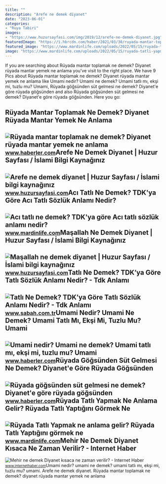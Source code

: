 ```yaml
---
title: ""
description: "Arefe ne demek diyanet"
date: "2023-06-01"
categories:
- "Ruya Tabiri"
images:
- "https://www.huzursayfasi.com/img/2019/12/arefe-ne-demek-diyanet.jpg"
featuredImage: "https://i.hbrcdn.com/haber/2021/03/30/ruyada-mantar-toplamak-ne-demek-diyanet-ruyada-14030005_2795_amp.jpg"
featured_image: "https://www.mardinlife.com/uploads/2022/05/15/ruyada-tatli-yapmak-ne-anlama-gelir-ruyada-tatli-yaptigini-gormek-ne-demek-100196.png?234234.234234"
image: "https://www.mardinlife.com/uploads/2022/05/15/ruyada-tatli-yapmak-ne-anlama-gelir-ruyada-tatli-yaptigini-gormek-ne-demek-100196.png?234234.234234"
---
```


If you are searching about Rüyada mantar toplamak ne demek? Diyanet rüyada mantar yemek ne anlama you've visit to the right place. We have 9 Pics about Rüyada mantar toplamak ne demek? Diyanet rüyada mantar yemek ne anlama like Umami nedir? Umami ne demek? Umami tatlı mı, ekşi mi, tuzlu mu? Umami, Rüyada göğsünden süt gelmesi ne demek? Diyanet'e göre rüyada göğsünden and also Rüyada göğsünden süt gelmesi ne demek? Diyanet'e göre rüyada göğsünden. Here you go:

Rüyada Mantar Toplamak Ne Demek? Diyanet Rüyada Mantar Yemek Ne Anlama
----------------------------------------------------------------------

 ![Rüyada mantar toplamak ne demek? Diyanet rüyada mantar yemek ne anlama](https://i.hbrcdn.com/haber/2021/03/30/ruyada-mantar-toplamak-ne-demek-diyanet-ruyada-14030005_2795_amp.jpg) <small>www.haberler.com</small>Arefe Ne Demek Diyanet | Huzur Sayfası / İslami Bilgi Kaynağınız
----------------------------------------------------------------

 ![Arefe ne demek diyanet | Huzur Sayfası / İslami bilgi kaynağınız](https://www.huzursayfasi.com/img/2019/12/arefe-ne-demek-diyanet.jpg) <small>www.huzursayfasi.com</small>Acı Tatlı Ne Demek? TDK'ya Göre Acı Tatlı Sözlük Anlamı Nedir?
--------------------------------------------------------------

 ![Acı tatlı ne demek? TDK'ya göre Acı tatlı sözlük anlamı nedir?](https://www.mardinlife.com/uploads/2021/06/aci-tatli-ne-demek-tdkya-gore-aci-tatli-sozluk-anlami-nedir-66187.jpg) <small>www.mardinlife.com</small>Maşallah Ne Demek Diyanet | Huzur Sayfası / İslami Bilgi Kaynağınız
-------------------------------------------------------------------

 ![Maşallah ne demek diyanet | Huzur Sayfası / İslami bilgi kaynağınız](https://www.huzursayfasi.com/img/2019/02/masallah-ne-demek-diyanet.jpg) <small>www.huzursayfasi.com</small>Tatlı Ne Demek? TDK’ya Göre Tatlı Sözlük Anlamı Nedir? - Tdk Anlamı
-------------------------------------------------------------------

 ![Tatlı Ne Demek? TDK’ya Göre Tatlı Sözlük Anlamı Nedir? - Tdk Anlamı](https://isbh.tmgrup.com.tr/sbh/dictionary/tatli.jpeg) <small>www.sabah.com.tr</small>Umami Nedir? Umami Ne Demek? Umami Tatlı Mı, Ekşi Mi, Tuzlu Mu? Umami
---------------------------------------------------------------------

 ![Umami nedir? Umami ne demek? Umami tatlı mı, ekşi mi, tuzlu mu? Umami](https://i.hbrcdn.com/haber/2021/08/06/umami-nedir-umami-ne-demek-umami-tatli-mi-eksi-14312416_2699_amp.jpg) <small>www.haberler.com</small>Rüyada Göğsünden Süt Gelmesi Ne Demek? Diyanet'e Göre Rüyada Göğsünden
----------------------------------------------------------------------

 ![Rüyada göğsünden süt gelmesi ne demek? Diyanet'e göre rüyada göğsünden](https://i.hbrcdn.com/haber/2022/10/05/ruyada-gogsunden-sut-gelmesi-ne-anlama-gelir-15335330_6420_amp.jpg) <small>www.haberler.com</small>Rüyada Tatlı Yapmak Ne Anlama Gelir? Rüyada Tatlı Yaptığını Görmek Ne
---------------------------------------------------------------------

 ![Rüyada Tatlı Yapmak ne anlama gelir? Rüyada Tatlı Yaptığını görmek ne](https://www.mardinlife.com/uploads/2022/05/15/ruyada-tatli-yapmak-ne-anlama-gelir-ruyada-tatli-yaptigini-gormek-ne-demek-100196.png?234234.234234) <small>www.mardinlife.com</small>Mehir Ne Demek Diyanet Kısaca Ne Zaman Verilir? - Internet Haber
----------------------------------------------------------------

 ![Mehir ne demek Diyanet kısaca ne zaman verilir? - Internet Haber](https://i.internethaber.com/2/714/446/storage/files/images/2021/06/23/megir-Mjia_cover.jpg) <small>www.internethaber.com</small>Umami nedir? umami ne demek? umami tatlı mı, ekşi mi, tuzlu mu? umami. Arefe ne demek diyanet. Rüyada mantar toplamak ne demek? diyanet rüyada mantar yemek ne anlama
